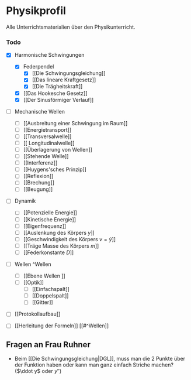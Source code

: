 # Physikprofil
Alle Unterrichtsmaterialien über den Physikunterricht.

### Todo
- [x] Harmonische Schwingungen
	- [x] Federpendel
		- [x] [[Die Schwingungsgleichung]]
		- [x] [[Das lineare Kraftgesetz]]
		- [x] [[Die Trägheitskraft]]
	- [x] [[Das Hookesche Gesetz]]
	- [x] [[Der Sinusförmiger Verlauf]]
- [ ] Mechanische Wellen
	- [ ] [[Ausbreitung einer Schwingung im Raum]]
	- [ ] [[Energietransport]]
	- [ ] [[Transversalwelle]]
	- [ ] [[ Longitudinalwelle]]
	- [ ] [[Überlagerung von Wellen]]
	- [ ] [[Stehende Welle]]
	- [ ] [[Interferenz]]
	- [ ] [[Huygens'sches Prinzip]]
	- [ ] [[Reflexion]]
	- [ ] [[Brechung]]
	- [ ] [[Beugung]]
- [ ] Dynamik
	- [ ] [[Potenzielle Energie]]
	- [ ] [[Kinetische Energie]]
	- [ ] [[Eigenfrequenz]]
	- [ ] [[Auslenkung des Körpers $y$]]
	- [ ] [[Geschwindigkeit des Körpers $v=\dot{y}$]]
	- [ ] [[Träge Masse des Körpers $m$]]
	- [ ] [[Federkonstante $D$]]
- [ ] Wellen ^Wellen
	- [ ] [[Ebene Wellen ]]
	- [ ] [[Optik]]
		- [ ] [[Einfachspalt]]
		- [ ] [[Doppelspalt]]
		- [ ] [[Gitter]]

- [ ] [[Protokollaufbau]]
- [ ] [[Herleitung der Formeln]] [[#^Wellen]]


## Fragen an Frau Ruhner
- Beim [[Die Schwingungsgleichung|DGL]], muss man die 2 Punkte über der Funktion haben oder kann man ganz einfach Striche machen? ($\ddot y$ oder $y′′$)